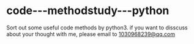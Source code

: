 # code---methodstudy---python
Sort out some useful code methods by python3.
if you want to disscuss about your thought with me, please email to 1030968239@qq.com
